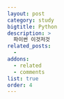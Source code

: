 ```yaml
---
layout: post
category: study
bigtitle: Python
description: >
  파이썬 이것저것
related_posts:
  -
addons:
  - related
  - comments
list: true
order: 4
---
```

